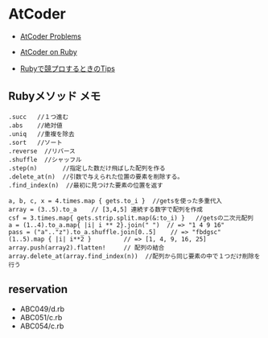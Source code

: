 # AtCoder


- [AtCoder Problems](https://kenkoooo.com/atcoder/?user=&rivals=&kind=category)

- [AtCoder on Ruby](https://qiita.com/d_nishiyama85/items/f79e034f6dcd4175cdc1)

- [Rubyで競プロするときのTips](https://betrue12.hateblo.jp/entry/2018/12/01/224748)


## Rubyメソッド メモ

```
.succ   //１つ進む
.abs    //絶対値
.uniq   //重複を除去
.sort   //ソート
.reverse  //リバース
.shuffle  //シャッフル
.step(n)       //指定した数だけ飛ばした配列を作る
.delete_at(n)  //引数で与えられた位置の要素を削除する。
.find_index(n)  //最初に見つけた要素の位置を返す

a, b, c, x = 4.times.map { gets.to_i }  //getsを使った多重代入
array = (3..5).to_a    // [3,4,5] 連続する数字で配列を作成
csf = 3.times.map{ gets.strip.split.map(&:to_i) }   //getsの二次元配列
a = (1..4).to_a.map{ |i| i ** 2}.join(" ")  // => "1 4 9 16"
pass = ("a".."z").to_a.shuffle.join[0..5]    // => "fbdgsc"
(1..5).map { |i| i**2 }         // => [1, 4, 9, 16, 25]
array.push(array2).flatten!     // 配列の結合
array.delete_at(array.find_index(n))  //配列から同じ要素の中で１つだけ削除を行う

```

## reservation

- ABC049/d.rb
- ABC051/c.rb
- ABC054/c.rb
